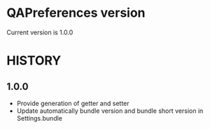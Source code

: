 # QAPreferences version

Current version is 1.0.0

# HISTORY

## 1.0.0
 - Provide generation of getter and setter
 - Update automatically bundle version and bundle short version in Settings.bundle
